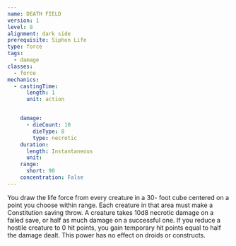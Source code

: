 ```yaml
---
name: DEATH FIELD
version: 1
level: 8
alignment: dark side
prerequisite: Siphon Life
type: force
tags:
  - damage
classes:
  - force
mechanics:
  - castingTime:
      length: 1
      unit: action


    damage:
      - dieCount: 10
        dieType: 8
        type: necrotic
    duration:
      length: Instantaneous
      unit: 
    range:
      short: 90
    concentration: False
---
```

You draw the life force from every creature in a 30-
foot cube centered on a point you choose within range.
Each creature in that area must make a Constitution
saving throw. A creature takes 10d8 necrotic damage
on a failed save, or half as much damage on a
successful one. If you reduce a hostile creature to 0 hit
points, you gain temporary hit points equal to half the
damage dealt. This power has no effect on droids or
constructs.

    